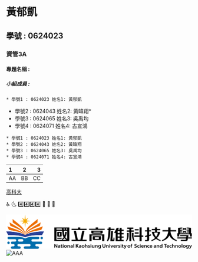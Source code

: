 # 黃郁凱

## 學號 : 0624023

### 資管3A


#### 專題名稱 : 

##### 小組成員 : 
 `* 學號1 : 0624023 姓名1: 黃郁凱`
 * 學號2 : 0624043 姓名2: 黃暐翔*
 * 學號3 : 0624065 姓名3: 吳禹均
 * 學號4 : 0624071 姓名4: 古宣鴻
 
 ```
 * 學號1 : 0624023 姓名1: 黃郁凱
 * 學號2 : 0624043 姓名2: 黃暐翔
 * 學號3 : 0624065 姓名3: 吳禹均
 * 學號4 : 0624071 姓名4: 古宣鴻
 ```
|1|2|3|
|:-|:-:|-:|
|AA|BB|CC|
 
[高科大](https://www.nkust.edu.tw/index.php)

:wheelchair: 🌜 :four::four::four::four:
:hankey: :poop: :rat:

![NKFUST](182513897.png "高科大第一校區")
![AAA](https://www.seoseo.com.tw/thumbnail/mammals-3218028_640.jpg/343x235x90x2 "死狐狸")
